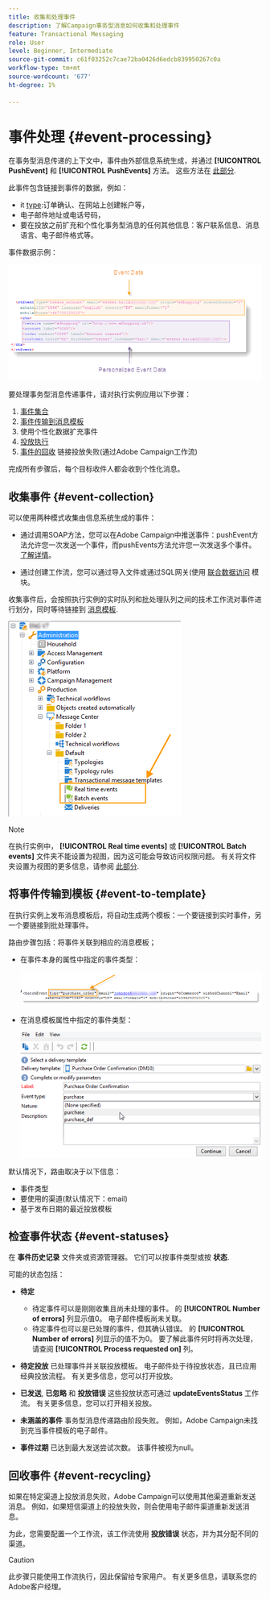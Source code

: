 ```yaml
---
title: 收集和处理事件
description: 了解Campaign事务型消息如何收集和处理事件
feature: Transactional Messaging
role: User
level: Beginner, Intermediate
source-git-commit: c61f03252c7cae72ba0426d6edcb839950267c0a
workflow-type: tm+mt
source-wordcount: '677'
ht-degree: 1%

---
```



# 事件处理 {#event-processing}

在事务型消息传递的上下文中，事件由外部信息系统生成，并通过 **[!UICONTROL PushEvent]** 和 **[!UICONTROL PushEvents]** 方法。 这些方法在 [此部分](event-description.md).

此事件包含链接到事件的数据，例如：

* it [type](transactional.md#create-event-types):订单确认、在网站上创建帐户等，
* 电子邮件地址或电话号码，
* 要在投放之前扩充和个性化事务型消息的任何其他信息：客户联系信息、消息语言、电子邮件格式等。

事件数据示例：

![](assets/mc-event-request.png)

要处理事务型消息传递事件，请对执行实例应用以下步骤：

1. [事件集合](#event-collection)
1. [事件传输到消息模板](#routing-towards-a-template)
1. 使用个性化数据扩充事件
1. [投放执行](delivery-execution.md)
1. [事件的回收](#event-recycling) 链接投放失败(通过Adobe Campaign工作流)

完成所有步骤后，每个目标收件人都会收到个性化消息。

## 收集事件 {#event-collection}

可以使用两种模式收集由信息系统生成的事件：

* 通过调用SOAP方法，您可以在Adobe Campaign中推送事件：pushEvent方法允许您一次发送一个事件，而pushEvents方法允许您一次发送多个事件。 [了解详情](event-description.md)。

* 通过创建工作流，您可以通过导入文件或通过SQL网关(使用 [联合数据访问](../connect/fda.md) 模块。

收集事件后，会按照执行实例的实时队列和批处理队列之间的技术工作流对事件进行划分，同时等待链接到 [消息模板](transactional-template.md).

![](assets/mc-event-queues.png)

>[!NOTE]
>
>在执行实例中， **[!UICONTROL Real time events]** 或 **[!UICONTROL Batch events]** 文件夹不能设置为视图，因为这可能会导致访问权限问题。 有关将文件夹设置为视图的更多信息，请参阅 [此部分](../audiences/folders-and-views.md#turn-a-folder-to-a-view).

## 将事件传输到模板 {#event-to-template}

在执行实例上发布消息模板后，将自动生成两个模板：一个要链接到实时事件，另一个要链接到批处理事件。

路由步骤包括：将事件关联到相应的消息模板；

* 在事件本身的属性中指定的事件类型：

   ![](assets/event-type-sample.png)

* 在消息模板属性中指定的事件类型：

   ![](assets/event-type-select.png)

默认情况下，路由取决于以下信息：

* 事件类型
* 要使用的渠道(默认情况下：email)
* 基于发布日期的最近投放模板

## 检查事件状态 {#event-statuses}

在 **事件历史记录** 文件夹或资源管理器。 它们可以按事件类型或按 **状态**.

可能的状态包括：

* **待定**

   * 待定事件可以是刚刚收集且尚未处理的事件。 的 **[!UICONTROL Number of errors]** 列显示值0。 电子邮件模板尚未关联。
   * 待定事件也可以是已处理的事件，但其确认错误。 的 **[!UICONTROL Number of errors]** 列显示的值不为0。 要了解此事件何时将再次处理，请查阅 **[!UICONTROL Process requested on]** 列。

* **待定投放**
已处理事件并关联投放模板。 电子邮件处于待投放状态，且已应用经典投放流程。 有关更多信息，您可以打开投放。
* **已发送**, **已忽略** 和 **投放错误**
这些投放状态可通过 
**updateEventsStatus** 工作流。 有关更多信息，您可以打开相关投放。
* **未涵盖的事件**
事务型消息传递路由阶段失败。 例如，Adobe Campaign未找到充当事件模板的电子邮件。
* **事件过期**
已达到最大发送尝试次数。 该事件被视为null。

## 回收事件 {#event-recycling}

如果在特定渠道上投放消息失败，Adobe Campaign可以使用其他渠道重新发送消息。 例如，如果短信渠道上的投放失败，则会使用电子邮件渠道重新发送消息。

为此，您需要配置一个工作流，该工作流使用 **投放错误** 状态，并为其分配不同的渠道。

>[!CAUTION]
>
>此步骤只能使用工作流执行，因此保留给专家用户。 有关更多信息，请联系您的Adobe客户经理。



